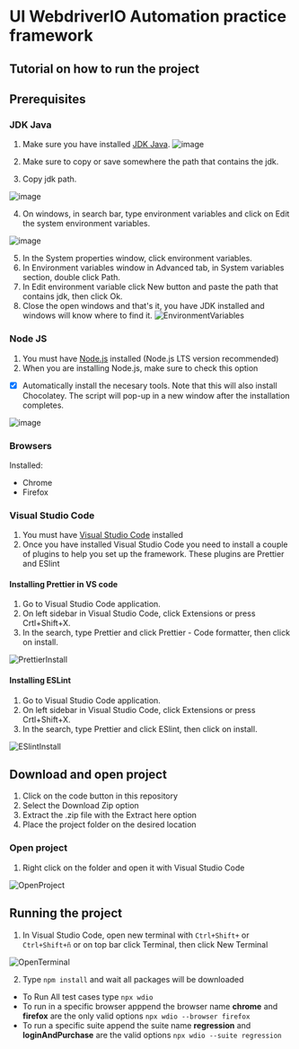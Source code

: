 # UI WebdriverIO Automation practice framework

## Tutorial on how to run the project
## Prerequisites
### JDK Java
1. Make sure you have installed [JDK Java](https://www.oracle.com/java/technologies/downloads/).
![image](https://github.com/user-attachments/assets/a5a1c27a-6161-460b-8458-5040979a59f6)

3. Make sure to copy or save somewhere the path that contains the jdk.
4. Copy jdk path.

![image](https://github.com/user-attachments/assets/b7ee31aa-f033-44cf-a425-0446bcf088e3)

4. On windows, in search bar, type environment variables and click on Edit the system environment variables.

![image](https://github.com/user-attachments/assets/9c6eed74-465f-41b6-a2a2-56c01827169c)

5. In the System properties window, click environment variables.
6. In Environment variables window in Advanced tab, in System variables section, double click Path.
7. In Edit environment variable click New button and paste the path that contains jdk, then click Ok.
8. Close the open windows and that's it, you have JDK installed and windows will know where to find it.
![EnvironmentVariables](https://github.com/user-attachments/assets/253efece-ba39-455a-b139-0d37e2eadbf9)

### Node JS

1. You must have [Node.js](https://nodejs.org/en) installed (Node.js LTS version recommended)
2. When you are installing Node.js, make sure to check this option
- [x] Automatically install the necesary tools. Note that this will also install Chocolatey. The script will pop-up in a new window after the installation completes.

![image](https://github.com/user-attachments/assets/f70fa198-bba2-4069-8921-805e9b3d528d)

### Browsers

Installed:
* Chrome
* Firefox

### Visual Studio Code
1. You must have [Visual Studio Code](https://code.visualstudio.com/) installed
2. Once you have installed Visual Studio Code you need to install a couple of plugins to help you set up the framework.
These plugins are Prettier and ESlint

#### Installing Prettier in VS code
1. Go to Visual Studio Code application.
2. On left sidebar in Visual Studio Code, click Extensions or press Crtl+Shift+X.
3. In the search, type Prettier and click Prettier - Code formatter, then click on install.

![PrettierInstall](https://github.com/user-attachments/assets/51619747-09d0-4925-84a0-4a73e5aa1ca0)

#### Installing ESLint
1. Go to Visual Studio Code application.
2. On left sidebar in Visual Studio Code, click Extensions or press Crtl+Shift+X.
3. In the search, type Prettier and click ESlint, then click on install.

![ESlintInstall](https://github.com/user-attachments/assets/dc64d1c8-b275-4366-ae3a-2df2c32bc05c)

## Download and open project

1. Click on the code button in this repository
2. Select the Download Zip option
3. Extract the .zip file with the Extract here option
4. Place the project folder on the desired location

### Open project

1. Right click on the folder and open it with Visual Studio Code

![OpenProject](https://github.com/user-attachments/assets/c12cbda0-4f60-42c8-b608-55b0576d921c)

## Running the project

1. In Visual Studio Code, open new terminal with `Ctrl+Shift+` or `Ctrl+Shift+ñ` or on top bar click Terminal, then click New Terminal

![OpenTerminal](https://github.com/user-attachments/assets/89bb47e9-636e-4004-82d9-ce3ba86cf81e)

2. Type `npm install` and wait all packages will be downloaded

* To Run All test cases type `npx wdio`
* To run in a specific browser apppend the browser name **chrome** and **firefox** are the only valid options `npx wdio --browser firefox`
* To run a specific suite append the suite name **regression** and **loginAndPurchase** are the valid options `npx wdio --suite regression`

